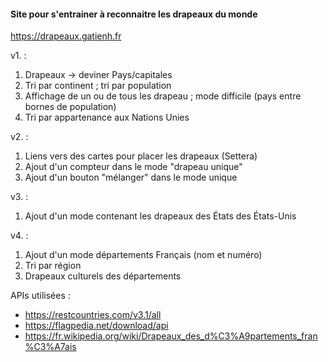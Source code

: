 #### Site pour s'entrainer à reconnaitre les drapeaux du monde
https://drapeaux.gatienh.fr

v1. :
1. Drapeaux -> deviner Pays/capitales
2. Tri par continent ; tri par population
3. Affichage de un ou de tous les drapeau ; mode difficile (pays entre bornes de population)
4. Tri par appartenance aux Nations Unies

v2. :
1. Liens vers des cartes pour placer les drapeaux (Settera)
2. Ajout d'un compteur dans le mode "drapeau unique"
2. Ajout d'un bouton "mélanger" dans le mode unique

v3. :
1. Ajout d'un mode contenant les drapeaux des États des États-Unis

v4. :
1. Ajout d'un mode départements Français (nom et numéro)
2. Tri par région
3. Drapeaux culturels des départements

APIs utilisées :
- https://restcountries.com/v3.1/all
- https://flagpedia.net/download/api
- https://fr.wikipedia.org/wiki/Drapeaux_des_d%C3%A9partements_fran%C3%A7ais